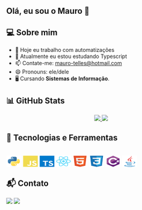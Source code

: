 ## Olá, eu sou o Mauro 👋

## 💻 Sobre mim

- 🔭 Hoje eu trabalho com automatizações
- 🌱 Atualmente eu estou estudando Typescript
- 📫 Contate-me: mauro-telles@hotmail.com
- 😄 Pronouns: ele/dele
- 🖥️ Cursando **Sistemas de Informação**.

## 📊 GitHub Stats

<div align="center">
  <a href="https://github.com/MauroFelippe">
    <img height="180em" src="https://github-readme-stats.vercel.app/api?username=MauroFelippe&show_icons=true&theme=dark&include_all_commits=true&count_private=true"/>
    <img height="180em" src="https://github-readme-stats.vercel.app/api/top-langs/?username=MauroFelippe&layout=compact&langs_count=7&theme=dark"/>
  </a>
</div>

## 🚀 Tecnologias e Ferramentas

<div style="display: inline_block"><br>
  <img align="center" alt="Rafa-Python" height="30" width="40" src="https://raw.githubusercontent.com/devicons/devicon/master/icons/python/python-original.svg">
  <img align="center" alt="Rafa-Js" height="30" width="40" src="https://raw.githubusercontent.com/devicons/devicon/master/icons/javascript/javascript-plain.svg">
  <img align="center" alt="Rafa-Ts" height="30" width="40" src="https://raw.githubusercontent.com/devicons/devicon/master/icons/typescript/typescript-plain.svg">
  <img align="center" alt="Rafa-React" height="30" width="40" src="https://raw.githubusercontent.com/devicons/devicon/master/icons/react/react-original.svg">
  <img align="center" alt="Rafa-HTML" height="30" width="40" src="https://raw.githubusercontent.com/devicons/devicon/master/icons/html5/html5-original.svg">
  <img align="center" alt="Rafa-CSS" height="30" width="40" src="https://raw.githubusercontent.com/devicons/devicon/master/icons/css3/css3-original.svg">
  <img align="center" alt="Rafa-Csharp" height="30" width="40" src="https://raw.githubusercontent.com/devicons/devicon/master/icons/csharp/csharp-original.svg">
  <img align="center" alt="Rafa-Csharp" height="30" width="40" src="https://raw.githubusercontent.com/devicons/devicon/master/icons/java/java-original.svg">
</div>

## 📬 Contato

<div> 
  <p></p>
  <a href="https://www.linkedin.com/in/mauro-felippe/" target="_blank"><img src="https://img.shields.io/badge/-LinkedIn-%230077B5?style=for-the-badge&logo=linkedin&logoColor=white" target="_blank"></a> 
  <a href="mauro-telles@hotmail.com"><img src="https://img.shields.io/badge/-Gmail-%23333?style=for-the-badge&logo=gmail&logoColor=white"/></a>
</div>
